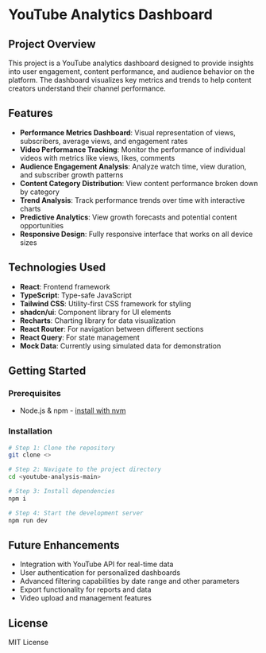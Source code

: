 
# YouTube Analytics Dashboard

## Project Overview

This project is a YouTube analytics dashboard designed to provide insights into user engagement, content performance, and audience behavior on the platform. The dashboard visualizes key metrics and trends to help content creators understand their channel performance.

## Features

- **Performance Metrics Dashboard**: Visual representation of views, subscribers, average views, and engagement rates
- **Video Performance Tracking**: Monitor the performance of individual videos with metrics like views, likes, comments
- **Audience Engagement Analysis**: Analyze watch time, view duration, and subscriber growth patterns
- **Content Category Distribution**: View content performance broken down by category
- **Trend Analysis**: Track performance trends over time with interactive charts
- **Predictive Analytics**: View growth forecasts and potential content opportunities
- **Responsive Design**: Fully responsive interface that works on all device sizes

## Technologies Used

- **React**: Frontend framework
- **TypeScript**: Type-safe JavaScript
- **Tailwind CSS**: Utility-first CSS framework for styling
- **shadcn/ui**: Component library for UI elements
- **Recharts**: Charting library for data visualization
- **React Router**: For navigation between different sections
- **React Query**: For state management
- **Mock Data**: Currently using simulated data for demonstration

## Getting Started

### Prerequisites

- Node.js & npm - [install with nvm](https://github.com/nvm-sh/nvm#installing-and-updating)

### Installation

```sh
# Step 1: Clone the repository
git clone <>

# Step 2: Navigate to the project directory
cd <youtube-analysis-main>

# Step 3: Install dependencies
npm i

# Step 4: Start the development server
npm run dev
```

## Future Enhancements

- Integration with YouTube API for real-time data
- User authentication for personalized dashboards
- Advanced filtering capabilities by date range and other parameters
- Export functionality for reports and data
- Video upload and management features

## License

MIT License
